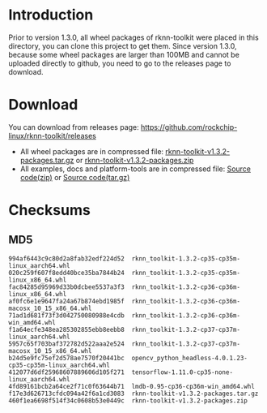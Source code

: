 # Introduction
Prior to version 1.3.0, all wheel packages of rknn-toolkit were placed in this directory, you can clone this project to get them.
Since version 1.3.0, because some wheel packages are larger than 100MB and cannot be uploaded directly to github, you need to go to the releases page to download.
# Download
You can download from releases page: https://github.com/rockchip-linux/rknn-toolkit/releases
- All wheel packages are in compressed file: [rknn-toolkit-v1.3.2-packages.tar.gz](https://github.com/rockchip-linux/rknn-toolkit/releases/download/v1.3.2/rknn-toolkit-v1.3.2-packages.tar.gz "rknn-toolkit-v1.3.2-packages.tar.gz") or [rknn-toolkit-v1.3.2-packages.zip](https://github.com/rockchip-linux/rknn-toolkit/releases/download/v1.3.2/rknn-toolkit-v1.3.2-packages.zip "rknn-toolkit-v1.3.2-packages.zip ")
- All examples, docs and platform-tools are in compressed file: [Source code(zip)](https://github.com/rockchip-linux/rknn-toolkit/archive/v1.3.2.zip "Source code(zip)") or [Source code(tar.gz)](https://github.com/rockchip-linux/rknn-toolkit/archive/v1.3.2.tar.gz "Source code(tar.gz)")

# Checksums
## MD5
```
994af6443c9c80d2a8fab32edf224d52  rknn_toolkit-1.3.2-cp35-cp35m-linux_aarch64.whl
020c259f607f8edd40bce35ba7844b24  rknn_toolkit-1.3.2-cp35-cp35m-linux_x86_64.whl
fac84285d95969d33b0dcbee5537a3f3  rknn_toolkit-1.3.2-cp36-cp36m-linux_x86_64.whl
af0fc6e1e9647fa24a67b874ebd1985f  rknn_toolkit-1.3.2-cp36-cp36m-macosx_10_15_x86_64.whl
71ad1d681f73f3d042750080988e4cdb  rknn_toolkit-1.3.2-cp36-cp36m-win_amd64.whl
f1a64ecfe348ea285302855ebb8eebb8  rknn_toolkit-1.3.2-cp37-cp37m-linux_aarch64.whl
5957c65f703baf372782d522aaa2e524  rknn_toolkit-1.3.2-cp37-cp37m-macosx_10_15_x86_64.whl
b24d5e9fc75ef2d578ae7570f20441bc  opencv_python_headless-4.0.1.23-cp35-cp35m-linux_aarch64.whl
412077d6df25968607889606d105f271  tensorflow-1.11.0-cp35-none-linux_aarch64.whl
4fd89161bcb2a64ce2f71c0f63644b71  lmdb-0.95-cp36-cp36m-win_amd64.whl
f17e3d626713cfdc094a42f6a1cd3083  rknn-toolkit-v1.3.2-packages.tar.gz
460f1ea6698f514f34c0608b53e0449c  rknn-toolkit-v1.3.2-packages.zip
```

